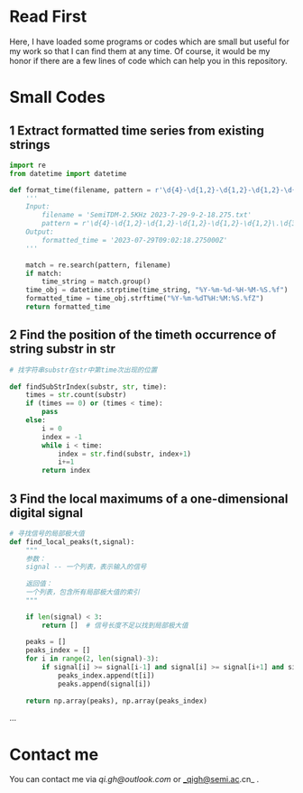 # Read First
Here, I have loaded some programs or codes which are small but useful for my work so that I can find them at any time.  Of course, it would be my honor if there are a few lines of code which can help you in this repository.

# Small Codes

## 1 Extract formatted time series from existing strings

```python
import re
from datetime import datetime

def format_time(filename, pattern = r'\d{4}-\d{1,2}-\d{1,2}-\d{1,2}-\d{1,2}-\d{1,2}\.\d{3}'):
    '''
    Input:
        filename = 'SemiTDM-2.5KHz 2023-7-29-9-2-18.275.txt'
        pattern = r'\d{4}-\d{1,2}-\d{1,2}-\d{1,2}-\d{1,2}-\d{1,2}\.\d{3}'
    Output:
        formatted_time = '2023-07-29T09:02:18.275000Z'
    '''

    match = re.search(pattern, filename)
    if match:
        time_string = match.group()
    time_obj = datetime.strptime(time_string, "%Y-%m-%d-%H-%M-%S.%f")  #  Use **strptime** to parse the input time string
    formatted_time = time_obj.strftime("%Y-%m-%dT%H:%M:%S.%fZ")        #  Format to target format using **strftime**
    return formatted_time
```

## 2 Find the position of the timeth occurrence of string substr in str

```python
# 找字符串substr在str中第time次出现的位置
    
def findSubStrIndex(substr, str, time):
    times = str.count(substr)
    if (times == 0) or (times < time):
        pass
    else:
        i = 0
        index = -1
        while i < time:
            index = str.find(substr, index+1)
            i+=1
        return index
```

## 3 Find the local maximums of a one-dimensional digital signal

```python
# 寻找信号的局部极大值
def find_local_peaks(t,signal):
    """
    参数：
    signal -- 一个列表，表示输入的信号
    
    返回值：
    一个列表，包含所有局部极大值的索引
    """

    if len(signal) < 3:
        return []  # 信号长度不足以找到局部极大值
    
    peaks = []
    peaks_index = []
    for i in range(2, len(signal)-3):
        if signal[i] >= signal[i-1] and signal[i] >= signal[i+1] and signal[i] > signal[i-2] and signal[i] > signal[i+2] :#and signal[i] > 0:
            peaks_index.append(t[i])
            peaks.append(signal[i])
    
    return np.array(peaks), np.array(peaks_index)

```

...

# Contact me
You can contact me via _qi.gh@outlook.com_ or _qigh@semi.ac.cn_  .
